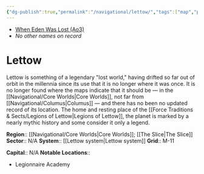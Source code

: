 ```yaml
---
{"dg-publish":true,"permalink":"/navigational/lettow/","tags":["map","planet","core"]}
---
```


- [When Eden Was Lost (Ao3)](https://archiveofourown.org/works/19334440/chapters/45992584)
- *No other names on record*
# Lettow

Lettow is something of a legendary "lost world," having drifted so far out of orbit in the millennia since its use that it is no longer where it was once. It is no longer found where the maps indicate that it should be — in the [[Navigational/Core Worlds\|Core Worlds]], not far from [[Navigational/Columus\|Columus]] — and there has no been no updated record of its location. The home and resting place of the [[Force Traditions & Sects/Legions of Lettow\|Legions of Lettow]], the planet is marked by a nearly mythic history and some consider it only a legend. 

**Region**::  [[Navigational/Core Worlds\|Core Worlds]]; [[The Slice\|The Slice]]
**Sector**::  N/A
**System**::  [[Lettow system\|Lettow system]]
**Grid**::  M-11

**Capital**::  N/A
**Notable Locations**::
- Legionnaire Academy
